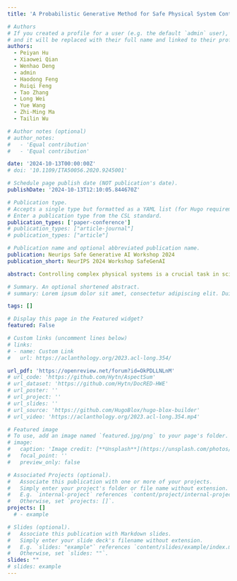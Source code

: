 ```yaml
---
title: 'A Probabilistic Generative Method for Safe Physical System Control Problems'

# Authors
# If you created a profile for a user (e.g. the default `admin` user), write the username (folder name) here
# and it will be replaced with their full name and linked to their profile.
authors:
  - Peiyan Hu
  - Xiaowei Qian
  - Wenhao Deng
  - admin
  - Haodong Feng
  - Ruiqi Feng
  - Tao Zhang
  - Long Wei
  - Yue Wang
  - Zhi-Ming Ma
  - Tailin Wu

# Author notes (optional)
# author_notes:
#   - 'Equal contribution'
#   - 'Equal contribution'

date: '2024-10-13T00:00:00Z'
# doi: '10.1109/ITA50056.2020.9245001'

# Schedule page publish date (NOT publication's date).
publishDate: '2024-10-13T12:10:05.844670Z'

# Publication type.
# Accepts a single type but formatted as a YAML list (for Hugo requirements).
# Enter a publication type from the CSL standard.
publication_types: ['paper-conference']
# publication_types: ["article-journal"]
# publication_types: ["article"]

# Publication name and optional abbreviated publication name.
publication: Neurips Safe Generative AI Workshop 2024
publication_short: NeurIPS 2024 Workshop SafeGenAI

abstract: Controlling complex physical systems is a crucial task in science and engineering, often requiring the balance of control objectives and safety constraints. Recently, diffusion models have demonstrated a strong ability to model high-dimensional state spaces, giving them an advantage over recent deep learning and reinforcement learning-based methods in complex control tasks. However, they do not inherently address safety concerns. In contrast, while safe reinforcement learning methods consider safety, they typically fail to provide guarantees for satisfying safety constraints. To address these limitations, we propose Safe Conformal Physical system control (SafeConPhy), which optimizes the diffusion model with a provable safety bound iteratively to satisfy the safety constraint. We pre-train a diffusion model on the training set. Given the calibration set and the specific control targets, we derive a provable safety bound using conformal prediction. After iteratively enhancing the safety of the diffusion model with the progressively updated bound, the model's output can be certified as safe with a user-defined probability. We evaluate our algorithm on two control tasks 1D Burgers' equation and 2D incompressible fluid. Our results show that our algorithm satisfies safety constraints, and outperforms prior control methods and safe offline RL algorithms.

# Summary. An optional shortened abstract.
# summary: Lorem ipsum dolor sit amet, consectetur adipiscing elit. Duis posuere tellus ac convallis placerat. Proin tincidunt magna sed ex sollicitudin condimentum.

tags: []

# Display this page in the Featured widget?
featured: False

# Custom links (uncomment lines below)
# links:
# - name: Custom Link
#   url: https://aclanthology.org/2023.acl-long.354/

url_pdf: 'https://openreview.net/forum?id=OkPDLLNLnM'
# url_code: 'https://github.com/Hytn/AspectSum'
# url_dataset: 'https://github.com/Hytn/DocRED-HWE'
# url_poster: ''
# url_project: ''
# url_slides: ''
# url_source: 'https://github.com/HugoBlox/hugo-blox-builder'
# url_video: 'https://aclanthology.org/2023.acl-long.354.mp4'

# Featured image
# To use, add an image named `featured.jpg/png` to your page's folder.
# image:
#   caption: 'Image credit: [**Unsplash**](https://unsplash.com/photos/pLCdAaMFLTE)'
#   focal_point: ''
#   preview_only: false

# Associated Projects (optional).
#   Associate this publication with one or more of your projects.
#   Simply enter your project's folder or file name without extension.
#   E.g. `internal-project` references `content/project/internal-project/index.md`.
#   Otherwise, set `projects: []`.
projects: []
  # - example

# Slides (optional).
#   Associate this publication with Markdown slides.
#   Simply enter your slide deck's filename without extension.
#   E.g. `slides: "example"` references `content/slides/example/index.md`.
#   Otherwise, set `slides: ""`.
slides: ""
# slides: example
---
```

